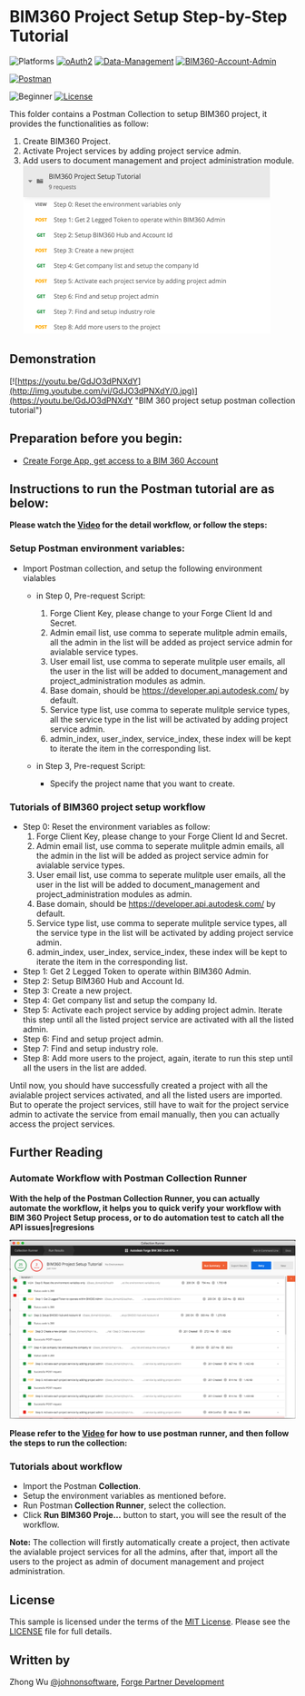# BIM360 Project Setup Step-by-Step Tutorial

![Platforms](https://img.shields.io/badge/Web-Windows|MacOS-lightgray.svg)
[![oAuth2](https://img.shields.io/badge/Authentication-v1-green.svg)](http://developer.autodesk.com/)
[![Data-Management](https://img.shields.io/badge/Data%20Management-v2-green.svg)](http://developer.autodesk.com/)
[![BIM360-Account-Admin](https://img.shields.io/badge/BIM360%20Account%20Admin-V1-green.svg)](http://developer.autodesk.com/)

[![Postman](https://img.shields.io/badge/Postman-v7-orange.svg)](https://www.getpostman.com/)

![Beginner](https://img.shields.io/badge/Level-Beginner-green.svg)
[![License](https://img.shields.io/:license-MIT-blue.svg)](http://opensource.org/licenses/MIT)

This folder contains a Postman Collection to setup BIM360 project, it provides the functionalities as follow:
1. Create BIM360 Project.
2. Activate Project services by adding project service admin.
3. Add users to document management and project administration module.
![Collection](Img/collection.png)

## Demonstration
[![https://youtu.be/GdJO3dPNXdY](http://img.youtube.com/vi/GdJO3dPNXdY/0.jpg)](https://youtu.be/GdJO3dPNXdY "BIM 360 project setup postman collection tutorial")

## Preparation before you begin:
- [Create Forge App, get access to a BIM 360 Account](https://forge.autodesk.com/en/docs/bim360/v1/tutorials/getting-started/get-access-to-account/)


## Instructions to run the Postman tutorial are as below:

**Please watch the [Video](https://youtu.be/GdJO3dPNXdY) for the detail workflow, or follow the steps:**

### Setup Postman environment variables:
- Import Postman collection, and setup the following environment vialables
    - in Step 0, Pre-request Script: 
        1. Forge Client Key, please change to your Forge Client Id and Secret.
        2. Admin email list, use comma to seperate mulitple admin emails, all the admin in the list will be added as project service admin for avialable service types.
        3. User email list, use comma to seperate mulitple user emails, all the user in the list will be added to document_management and project_administration modules as admin.
        4. Base domain, should be https://developer.api.autodesk.com/ by default.
        5. Service type list, use comma to seperate mulitple service types, all the service type in the list will be activated by adding project service admin.
        6. admin_index, user_index, service_index, these index will be kept to iterate the item in the corresponding list.

    - in Step 3, Pre-request Script:
        - Specify the project name that you want to create.

### Tutorials of BIM360 project setup workflow
- Step 0: Reset the environment variables as follow:
    1. Forge Client Key, please change to your Forge Client Id and Secret.
    2. Admin email list, use comma to seperate mulitple admin emails, all the admin in the list will be added as project service admin for avialable service types.
    3. User email list, use comma to seperate mulitple user emails, all the user in the list will be added to document_management and project_administration modules as admin.
    4. Base domain, should be https://developer.api.autodesk.com/ by default.
    5. Service type list, use comma to seperate mulitple service types, all the service type in the list will be activated by adding project service admin.
    6. admin_index, user_index, service_index, these index will be kept to iterate the item in the corresponding list.
- Step 1: Get 2 Legged Token to operate within BIM360 Admin.
- Step 2: Setup BIM360 Hub and Account Id.
- Step 3: Create a new project.
- Step 4: Get company list and setup the company Id.
- Step 5: Activate each project service by adding project admin. Iterate this step until all the listed project service are activated with all the listed admin. 
- Step 6: Find and setup project admin.
- Step 7: Find and setup industry role.
- Step 8: Add more users to the project, again, iterate to run this step until all the users in the list are added.

Until now, you should have successfully created a project with all the avialable project services activated, and all the listed users are imported. But to operate the project services, still have to wait for the project service admin to activate the service from email manually, then you can actually access the project services.


## Further Reading
### Automate Workflow with Postman Collection Runner
**With the help of the Postman Collection Runner, you can actually automate the workflow, it helps you to quick verify your workflow with BIM 360 Project Setup process, or to do automation test to catch all the API issues|regresions**

![bim360 workflow automation test](Img/automationtest.png)

**Please refer to the [Video](https://youtu.be/h_eFFf8f9UY) for how to use postman runner, and then follow the steps to run the collection:**

### Tutorials about workflow

- Import the Postman **Collection**.
- Setup the environment variables as mentioned before.
- Run Postman **Collection Runner**, select the collection.
- Click **Run BIM360 Proje...** button to start, you will see the result of the workflow.

**Note:** The collection will firstly automatically create a project, then activate the avialable project services for all the admins, after that, import all the users to the project as admin of document management and project administration.   

## License
This sample is licensed under the terms of the [MIT License](http://opensource.org/licenses/MIT). Please see the [LICENSE](LICENSE) file for full details.

## Written by
Zhong Wu [@johnonsoftware](https://twitter.com/johnonsoftware), [Forge Partner Development](http://forge.autodesk.com)
